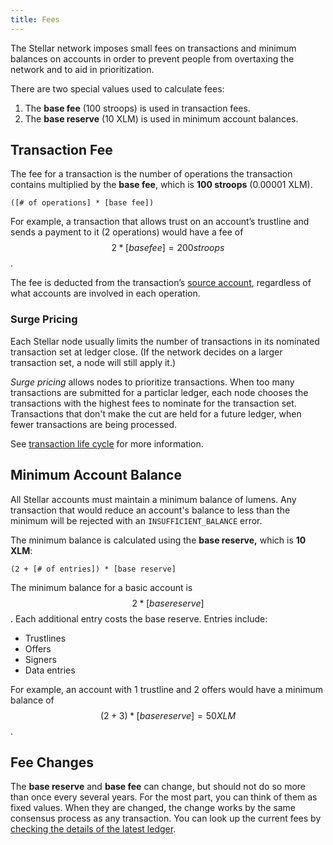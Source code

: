 ```yaml
---
title: Fees
---
```


The Stellar network imposes small fees on transactions and minimum balances on accounts in order to prevent people from overtaxing the network and to aid in prioritization.

There are two special values used to calculate fees:

1. The **base fee** (100 stroops) is used in transaction fees.
2. The **base reserve** (10 XLM) is used in minimum account balances.


## Transaction Fee

The fee for a transaction is the number of operations the transaction contains multiplied by the **base fee**, which is **100 stroops** (0.00001 XLM).

```math-formula
([# of operations] * [base fee])
```

For example, a transaction that allows trust on an account’s trustline and sends a payment to it (2 operations) would have a fee of $$2 * [base fee] = 200 stroops$$.

The fee is deducted from the transaction’s [source account](./transactions.md#source-account), regardless of what accounts are involved in each operation.


### Surge Pricing

Each Stellar node usually limits the number of transactions in its nominated transaction set at ledger close. (If the network decides on a larger transaction set, a node will still apply it.) 

*Surge pricing* allows nodes to prioritize transactions. When too many transactions are submitted for a particlar ledger, each node chooses the transactions with the highest fees to nominate for the transaction set. Transactions that don't make the cut are held for a future ledger, when fewer transactions are being processed.

See [transaction life cycle](./transactions.md#life-cycle) for more information.


## Minimum Account Balance

All Stellar accounts must maintain a minimum balance of lumens. Any transaction that would reduce an account's balance to less than the minimum will be rejected with an `INSUFFICIENT_BALANCE` error.

The minimum balance is calculated using the **base reserve,** which is **10 XLM**:

```math-formula
(2 + [# of entries]) * [base reserve]
```

The minimum balance for a basic account is $$2 * [base reserve]$$. Each additional entry costs the base reserve. Entries include:

- Trustlines
- Offers
- Signers
- Data entries

For example, an account with 1 trustline and 2 offers would have a minimum balance of $$(2 + 3) * [base reserve] = 50 XLM$$.


## Fee Changes

The **base reserve** and **base fee** can change, but should not do so more than once every several years. For the most part, you can think of them as fixed values. When they are changed, the change works by the same consensus process as any transaction. You can look up the current fees by [checking the details of the latest ledger](../../horizon/reference/endpoints/ledgers-single.md).
